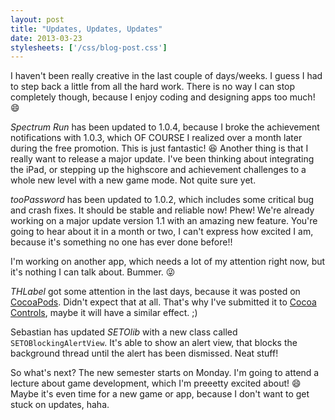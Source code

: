 ```yaml
---
layout: post
title: "Updates, Updates, Updates"
date: 2013-03-23
stylesheets: ['/css/blog-post.css']
---
```

I haven't been really creative in the last couple of days/weeks. I guess I had to step back a little from all the hard work. There is no way I can stop completely though, because I enjoy coding and designing apps too much! :smile:

_Spectrum Run_ has been updated to 1.0.4, because I broke the achievement notifications with 1.0.3, which OF COURSE I realized over a month later during the free promotion. This is just fantastic! :laughing: Another thing is that I really want to release a major update. I've been thinking about integrating the iPad, or stepping up the highscore and achievement challenges to a whole new level with a new game mode. Not quite sure yet.

_tooPassword_ has been updated to 1.0.2, which includes some critical bug and crash fixes. It should be stable and reliable now! Phew! We're already working on a major update version 1.1 with an amazing new feature. You're going to hear about it in a month or two, I can't express how excited I am, because it's something no one has ever done before!!

I'm working on another app, which needs a lot of my attention right now, but it's nothing I can talk about. Bummer. :stuck_out_tongue_winking_eye:

_THLabel_ got some attention in the last days, because it was posted on [CocoaPods][cocoapods]. Didn't expect that at all. That's why I've submitted it to [Cocoa Controls][cocoa-controls], maybe it will have a similar effect. ;)

Sebastian has updated _SETOlib_ with a new class called `SETOBlockingAlertView`. It's able to show an alert view, that blocks the background thread until the alert has been dismissed. Neat stuff!

So what's next? The new semester starts on Monday. I'm going to attend a lecture about game development, which I'm preeetty excited about! :smile: Maybe it's even time for a new game or app, because I don't want to get stuck on updates, haha.

[cocoapods]: https://cocoapods.org/ "CocoaPods"
[cocoa-controls]: https://www.cocoacontrols.com/ "Cocoa Controls"
